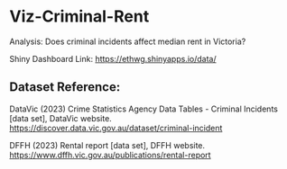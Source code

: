 # Viz-Criminal-Rent
Analysis: Does criminal incidents affect median rent in Victoria?

Shiny Dashboard Link: https://ethwg.shinyapps.io/data/

## Dataset Reference:

DataVic (2023) Crime Statistics Agency Data Tables - Criminal Incidents [data set], DataVic
website.
https://discover.data.vic.gov.au/dataset/criminal-incident

DFFH (2023) Rental report [data set], DFFH website.
https://www.dffh.vic.gov.au/publications/rental-report
